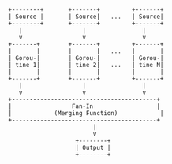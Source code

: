     +--------+       +-------+         +-------+
    | Source |       | Source|   ...   | Source|
    +--------+       +-------+         +-------+
       |                 |                |
       v                 v                v
    +-------+        +-------+         +-------+
    |       |        |       |   ...   |       |
    | Gorou-|        | Gorou-|         | Gorou-|
    | tine 1|        | tine 2|   ...   | tine N|
    |       |        |       |         |       |
    +-------+        +-------+         +-------+
       |                 |                |
       v                 v                v
    +-----------------------------------------+
    |                 Fan-In                  |
    |            (Merging Function)            |
    +-----------------------------------------+
                            |
                            v
                       +--------+
                       | Output |
                       +--------+
